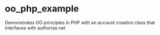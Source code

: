 oo_php_example
==============

Demonstrates OO principles in PHP with an account creation class that interfaces with authorize.net
